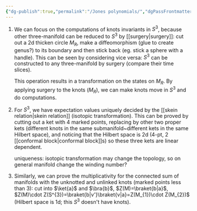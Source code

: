 ```yaml
---
{"dg-publish":true,"permalink":"/Jones polynomials/","dgPassFrontmatter":true,"created":"2024-11-26T08:11:15.085+01:00","updated":"2024-11-30T17:53:41.336+01:00"}
---
```



1. We can focus on the computations of knots invariants in $S^{3}$, because other three-manifold can be reduced to $S^{3}$ by [[surgery\|surgery]]: cut out a 2d thicken circle $M_{R}$, make a diffeomorphism (glue to create genus?) to its boundary and then stick back (eg. stick a sphere with a handle). This can be seen by considering vice versa: $S^{3}$ can be constructed to any three-manifold by surgery (compare their time slices).

    This operation results in a transformation on the states on  $M_{R}$. By applying surgery to the knots ($M_{R}$), we can make knots move in  $S^{3}$ and do computations.

2. For $S^{3}$, we have expectation values uniquely decided by the [[skein relation\|skein relation]] (isotopic transformation). This can be proved by cutting out a ket with 4 marked points, replacing by other two proper kets (different knots in the same submanifold~different kets in the same Hilbert space), and noticing that the Hilbert space is 2d (4-pt, 2 [[conformal block\|conformal block]]s) so these three kets are linear dependent.

    uniqueness: isotopic transformation may change the topology, so on general manifold change the winding number?
    
3. Similarly, we can prove the multiplicativity for the connected sum of manifolds with the unknotted and unlinked knots (marked points less than 3): cut into $\ket{a}$ and $\bra{b}$, $Z(M)=\braket{b|a}$, $Z(M)\cdot Z(S^{3})=\braket{b|v'}\braket{v|a}=Z(M_{1})\cdot Z(M_{2})$ (Hilbert space is 1d; this $S^{3}$ doesn't have knots). 